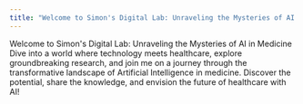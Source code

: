 ```yaml
---
title: "Welcome to Simon's Digital Lab: Unraveling the Mysteries of AI in Medicine"
---
```



Welcome to Simon's Digital Lab: Unraveling the Mysteries of AI in Medicine
Dive into a world where technology meets healthcare, explore groundbreaking research, and join me on a journey through the transformative landscape of Artificial Intelligence in medicine. Discover the potential, share the knowledge, and envision the future of healthcare with AI!